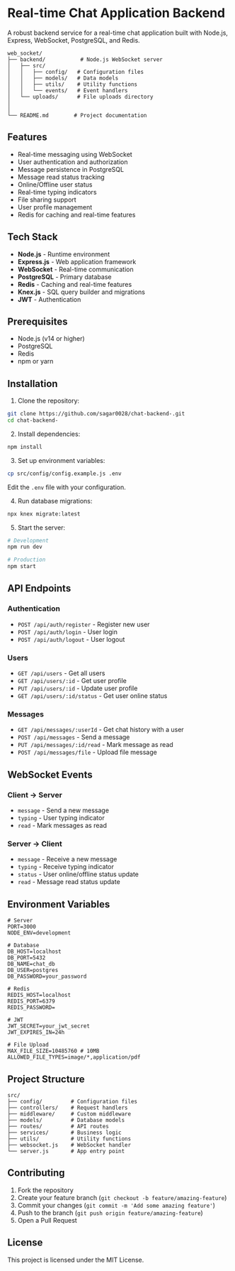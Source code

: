 # Real-time Chat Application Backend

A robust backend service for a real-time chat application built with Node.js, Express, WebSocket, PostgreSQL, and Redis.

```
web_socket/
├── backend/           # Node.js WebSocket server
│   ├── src/
│   │   ├── config/   # Configuration files
│   │   ├── models/   # Data models
│   │   ├── utils/    # Utility functions
│   │   └── events/   # Event handlers
│   └── uploads/      # File uploads directory
│
│
└── README.md        # Project documentation
```

## Features

- Real-time messaging using WebSocket
- User authentication and authorization
- Message persistence in PostgreSQL
- Message read status tracking
- Online/Offline user status
- Real-time typing indicators
- File sharing support
- User profile management
- Redis for caching and real-time features

## Tech Stack

- **Node.js** - Runtime environment
- **Express.js** - Web application framework
- **WebSocket** - Real-time communication
- **PostgreSQL** - Primary database
- **Redis** - Caching and real-time features
- **Knex.js** - SQL query builder and migrations
- **JWT** - Authentication

## Prerequisites

- Node.js (v14 or higher)
- PostgreSQL
- Redis
- npm or yarn

## Installation

1. Clone the repository:

```bash
git clone https://github.com/sagar0028/chat-backend-.git
cd chat-backend-
```

2. Install dependencies:

```bash
npm install
```

3. Set up environment variables:

```bash
cp src/config/config.example.js .env
```

Edit the `.env` file with your configuration.

4. Run database migrations:

```bash
npx knex migrate:latest
```

5. Start the server:

```bash
# Development
npm run dev

# Production
npm start
```

## API Endpoints

### Authentication

- `POST /api/auth/register` - Register new user
- `POST /api/auth/login` - User login
- `POST /api/auth/logout` - User logout

### Users

- `GET /api/users` - Get all users
- `GET /api/users/:id` - Get user profile
- `PUT /api/users/:id` - Update user profile
- `GET /api/users/:id/status` - Get user online status

### Messages

- `GET /api/messages/:userId` - Get chat history with a user
- `POST /api/messages` - Send a message
- `PUT /api/messages/:id/read` - Mark message as read
- `POST /api/messages/file` - Upload file message

## WebSocket Events

### Client -> Server

- `message` - Send a new message
- `typing` - User typing indicator
- `read` - Mark messages as read

### Server -> Client

- `message` - Receive a new message
- `typing` - Receive typing indicator
- `status` - User online/offline status update
- `read` - Message read status update

## Environment Variables

```env
# Server
PORT=3000
NODE_ENV=development

# Database
DB_HOST=localhost
DB_PORT=5432
DB_NAME=chat_db
DB_USER=postgres
DB_PASSWORD=your_password

# Redis
REDIS_HOST=localhost
REDIS_PORT=6379
REDIS_PASSWORD=

# JWT
JWT_SECRET=your_jwt_secret
JWT_EXPIRES_IN=24h

# File Upload
MAX_FILE_SIZE=10485760 # 10MB
ALLOWED_FILE_TYPES=image/*,application/pdf
```

## Project Structure

```
src/
├── config/         # Configuration files
├── controllers/    # Request handlers
├── middleware/     # Custom middleware
├── models/         # Database models
├── routes/         # API routes
├── services/       # Business logic
├── utils/          # Utility functions
├── websocket.js    # WebSocket handler
└── server.js       # App entry point
```

## Contributing

1. Fork the repository
2. Create your feature branch (`git checkout -b feature/amazing-feature`)
3. Commit your changes (`git commit -m 'Add some amazing feature'`)
4. Push to the branch (`git push origin feature/amazing-feature`)
5. Open a Pull Request

## License

This project is licensed under the MIT License.
